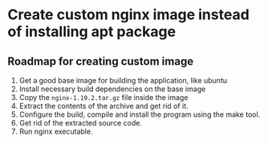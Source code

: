# Create custom nginx image instead of installing apt package

## Roadmap for creating custom image

1. Get a good base image for building the application, like ubuntu
1. Install necessary build dependencies on the base image
1. Copy the `nginx-1.19.2.tar.gz` file inside the image
1. Extract the contents of the archive and get rid of it.
1. Configure the build, compile and install the program using the make tool.
1. Get rid of the extracted source code.
1. Run nginx executable.